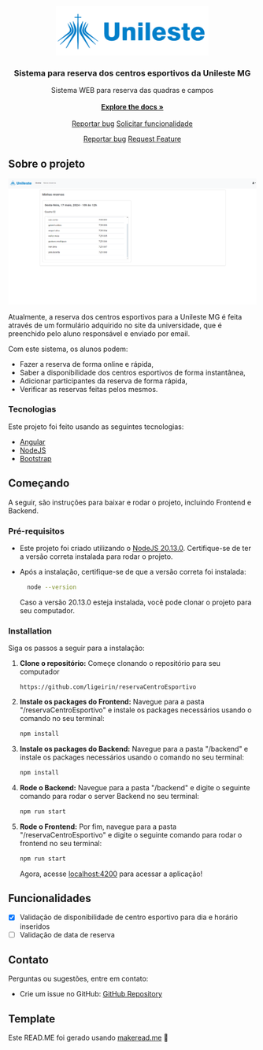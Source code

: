 <br/>
<div align="center">
<a href="https://github.com/ShaanCoding/makeread.me">
<img  height="100" src="./reservaCentroEsportivo/src/assets/unileste_logo.png"/>
</a>
<h3 align="center">Sistema para reserva dos centros esportivos da Unileste MG</h3>
<p align="center">
Sistema WEB para reserva das quadras e campos
<br/>
<br/>
<a href="https://github.com/ShaanCoding/makeread.me/wiki"><strong>Explore the docs »</strong></a>
<br/>
<br/>
<!-- <a href="https://www.makeread.me/">View Demo .</a>   -->
<a href="https://github.com/ligeirin/reservaCentroEsportivo/issues/new?labels=bug;template=bug_report.md">Reportar bug</a>
<a href="https://github.com/ligeirin/reservaCentroEsportivo/issues/new?labels=enhancement;&template=feature_request.md">Solicitar funcionalidade</a>
  
<a href="https://github.com/ShaanCoding/makeread.me/issues/new?labels=bug&amp;template=bug_report.md">Reportar bug</a>
<a href="https://github.com/ShaanCoding/makeread.me/issues/new?labels=enhancement&amp;&template=feature_request.md">Request Feature</a>
</p>
</div>

## Sobre o projeto

![Página inical](./imagens/home.PNG)

Atualmente, a reserva dos centros esportivos para a Unileste MG é feita através de um formulário adquirido no site da universidade, que é preenchido pelo aluno responsável e enviado por email.

Com este sistema, os alunos podem:

- Fazer a reserva de forma online e rápida,
- Saber a disponibilidade dos centros esportivos de forma instantânea,
- Adicionar participantes da reserva de forma rápida,
- Verificar as reservas feitas pelos mesmos.

### Tecnologias

Este projeto foi feito usando as seguintes tecnologias:

- [Angular](https://angular.io)
- [NodeJS](https://nodejs.org/)
- [Bootstrap](https://getbootstrap.com)

## Começando

A seguir, são instruções para baixar e rodar o projeto, incluindo Frontend e Backend.

### Pré-requisitos

- Este projeto foi criado utilizando o <a href="https://nodejs.org/en/download">NodeJS 20.13.0</a>. Certifique-se de ter a versão correta instalada para rodar o projeto.

- Após a instalação, certifique-se de que a versão correta foi instalada:
  ```sh
    node --version
  ```

  Caso a versão 20.13.0 esteja instalada, você pode clonar o projeto para seu computador.

### Installation

Siga os passos a seguir para a instalação:

1. **Clone o repositório:** Começe clonando o repositório para seu computador

   ```
   https://github.com/ligeirin/reservaCentroEsportivo
   ```

2. **Instale os packages do Frontend:** Navegue para a pasta &quot;/reservaCentroEsportivo&quot; e instale os packages necessários usando o comando no seu terminal:

   ```sh
   npm install
   ```

3. **Instale os packages do Backend:** Navegue para a pasta &quot;/backend&quot; e instale os packages necessários usando o comando no seu terminal:

   ```sh
   npm install
   ```

4. **Rode o Backend:** Navegue para a pasta &quot;/backend&quot; e digite o seguinte comando para rodar o server Backend no seu terminal:

   ```sh
   npm run start
   ```

5. **Rode o Frontend:** Por fim, navegue para a pasta &quot;/reservaCentroEsportivo&quot; e digite o seguinte comando para rodar o frontend no seu terminal:

   ```sh
   npm run start
   ```

   Agora, acesse [localhost:4200](http://localhost:4200) para acessar a aplicação!

## Funcionalidades

   - [x] Validação de disponibilidade de centro esportivo para dia e horário inseridos
   - [ ] Validação de data de reserva

## Contato

Perguntas ou sugestões, entre em contato:

   - Crie um issue no GitHub: [GitHub Repository](https://github.com/ligeirin/reservaCentroEsportivo)

## Template

   Este READ.ME foi gerado usando [makeread.me](https://www.makeread.me/) 🚀
